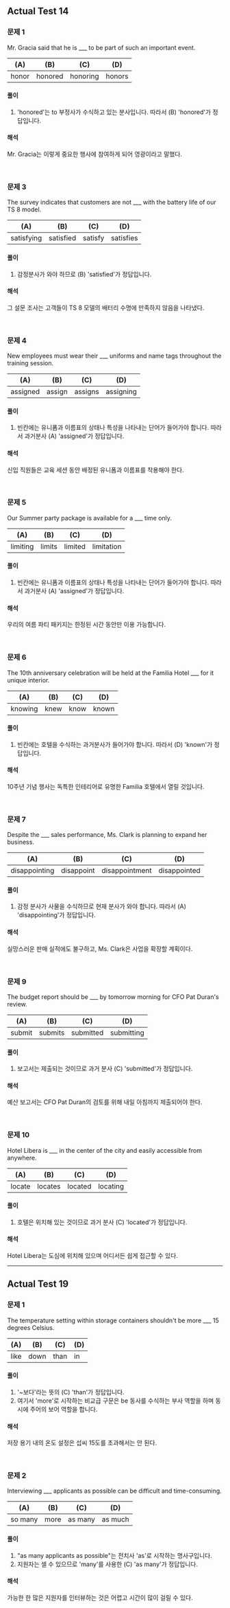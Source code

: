 ## Actual Test 14
### 문제 1
Mr. Gracia said that he is ___ to be part of such an important event.

|(A)|(B)|(C)|(D)|
|---|---|---|---|
|honor|honored|honoring|honors|

#### 풀이 
1. 'honored'는 to 부정사가 수식하고 있는 분사입니다. 따라서 (B) 'honored'가 정답입니다.

#### 해석    
Mr. Gracia는 이렇게 중요한 행사에 참여하게 되어 영광이라고 말했다.

<br>

### 문제 3
The survey indicates that customers are not ___ with the battery life of our TS 8 model.

|(A)|(B)|(C)|(D)|
|---|---|---|---|
|satisfying|satisfied|satisfy|satisfies|

#### 풀이 
1. 감정분사가 와야 하므로 (B) 'satisfied'가 정답입니다.

#### 해석    
그 설문 조사는 고객들이 TS 8 모델의 배터리 수명에 만족하지 않음을 나타냈다.

<br>

### 문제 4
New employees must wear their ___ uniforms and name tags throughout the training session.

|(A)|(B)|(C)|(D)|
|---|---|---|---|
|assigned|assign|assigns|assigning|

#### 풀이 
1. 빈칸에는 유니폼과 이름표의 상태나 특성을 나타내는 단어가 들어가야 합니다. 따라서 과거분사 (A) 'assigned'가 정답입니다.

#### 해석    
신입 직원들은 교육 세션 동안 배정된 유니폼과 이름표를 착용해야 한다.

<br>

### 문제 5
Our Summer party package is available for a ___ time only.

|(A)|(B)|(C)|(D)|
|---|---|---|---|
|limiting|limits|limited|limitation|

#### 풀이 
1. 빈칸에는 유니폼과 이름표의 상태나 특성을 나타내는 단어가 들어가야 합니다. 따라서 과거분사 (A) 'assigned'가 정답입니다.

#### 해석    
우리의 여름 파티 패키지는 한정된 시간 동안만 이용 가능합니다.

<br>

### 문제 6
The 10th anniversary celebration will be held at the Familia Hotel ___ for it unique interior.

|(A)|(B)|(C)|(D)|
|---|---|---|---|
|knowing|knew|know|known|

#### 풀이 
1. 빈칸에는 호텔을 수식하는 과거분사가 들어가야 합니다. 따라서 (D) 'known'가 정답입니다.

#### 해석    
10주년 기념 행사는 독특한 인테리어로 유명한 Familia 호텔에서 열릴 것입니다.

<br>

### 문제 7
Despite the ___ sales performance, Ms. Clark is planning to expand her business.

|(A)|(B)|(C)|(D)|
|---|---|---|---|
|disappointing|disappoint|disappointment|disappointed|

#### 풀이 
1. 감정 분사가 사물을 수식하므로 현재 분사가 와야 합니다. 따라서 (A) 'disappointing'가 정답입니다.

#### 해석    
실망스러운 판매 실적에도 불구하고, Ms. Clark은 사업을 확장할 계획이다.

<br>

### 문제 9
The budget report should be ___ by tomorrow morning for CFO Pat Duran's review.

|(A)|(B)|(C)|(D)|
|---|---|---|---|
|submit|submits|submitted|submitting|

#### 풀이 
1. 보고서는 제출되는 것이므로 과거 분사 (C) 'submitted'가 정답입니다.

#### 해석    
예산 보고서는 CFO Pat Duran의 검토를 위해 내일 아침까지 제출되어야 한다.

<br>

### 문제 10
Hotel Libera is ___ in the center of the city and easily accessible from anywhere.

|(A)|(B)|(C)|(D)|
|---|---|---|---|
|locate|locates|located|locating|

#### 풀이 
1. 호텔은 위치해 있는 것이므로 과거 분사 (C) 'located'가 정답입니다.

#### 해석    
Hotel Libera는 도심에 위치해 있으며 어디서든 쉽게 접근할 수 있다.

---

## Actual Test 19
### 문제 1
The temperature setting within storage containers shouldn't be more ___ 15 degrees Celsius.

|(A)|(B)|(C)|(D)|
|---|---|---|---|
|like|down|than|in|

#### 풀이 
1. '~보다'라는 뜻의 (C) 'than'가 정답입니다.
2. 여기서 'more'로 시작하는 비교급 구문은 be 동사를 수식하는 부사 역할을 하며 동시에 주어의 보어 역할을 합니다.

#### 해석    
저장 용기 내의 온도 설정은 섭씨 15도를 초과해서는 안 된다.

<br>

### 문제 2
Interviewing ___ applicants as possible can be difficult and time-consuming.

|(A)|(B)|(C)|(D)|
|---|---|---|---|
|so many|more|as many|as much|

#### 풀이 
1. "as many applicants as possible"는 전치사 'as'로 시작하는 명사구입니다.
2. 지원자는 셀 수 있으므로 'many'를 사용한 (C) 'as many'가 정답입니다.

#### 해석    
가능한 한 많은 지원자를 인터뷰하는 것은 어렵고 시간이 많이 걸릴 수 있다.


